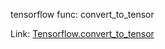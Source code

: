 tensorflow func: convert_to_tensor

Link: [Tensorflow.convert_to_tensor][Tensorflowlink]

[Tensorflowlink]: https://www.tensorflow.org/api_docs/python/tf/convert_to_tensor?hl=ko